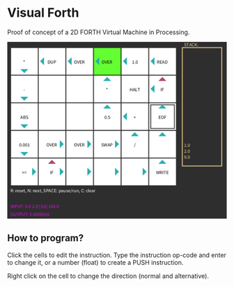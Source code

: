 # Visual Forth

Proof of concept of a 2D FORTH Virtual Machine in Processing.

![screen shot](./screen.png)

## How to program?

Click the cells to edit the instruction. Type the instruction op-code and enter
to change it, or a number (float) to create a PUSH instruction.

Right click on the cell to change the direction (normal and alternative).

